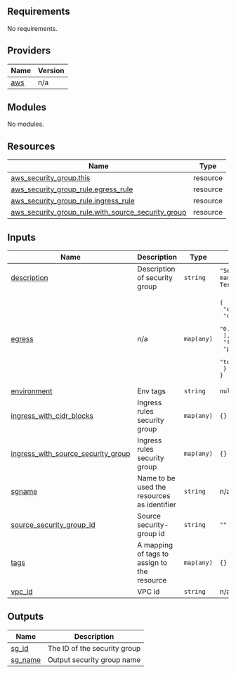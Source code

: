 ## Requirements

No requirements.

## Providers

| Name | Version |
|------|---------|
| <a name="provider_aws"></a> [aws](#provider\_aws) | n/a |

## Modules

No modules.

## Resources

| Name | Type |
|------|------|
| [aws_security_group.this](https://registry.terraform.io/providers/hashicorp/aws/latest/docs/resources/security_group) | resource |
| [aws_security_group_rule.egress_rule](https://registry.terraform.io/providers/hashicorp/aws/latest/docs/resources/security_group_rule) | resource |
| [aws_security_group_rule.ingress_rule](https://registry.terraform.io/providers/hashicorp/aws/latest/docs/resources/security_group_rule) | resource |
| [aws_security_group_rule.with_source_security_group](https://registry.terraform.io/providers/hashicorp/aws/latest/docs/resources/security_group_rule) | resource |

## Inputs

| Name | Description | Type | Default | Required |
|------|-------------|------|---------|:--------:|
| <a name="input_description"></a> [description](#input\_description) | Description of security group | `string` | `"Security Group managed by Terraform"` | no |
| <a name="input_egress"></a> [egress](#input\_egress) | n/a | `map(any)` | <pre>{<br>  "engress_rule": {<br>    "cidr_blocks": [<br>      "0.0.0.0/0"<br>    ],<br>    "from_port": "0",<br>    "protocol": "-1",<br>    "to_port": "0"<br>  }<br>}</pre> | no |
| <a name="input_environment"></a> [environment](#input\_environment) | Env tags | `string` | `null` | no |
| <a name="input_ingress_with_cidr_blocks"></a> [ingress\_with\_cidr\_blocks](#input\_ingress\_with\_cidr\_blocks) | Ingress rules security group | `map(any)` | `{}` | no |
| <a name="input_ingress_with_source_security_group"></a> [ingress\_with\_source\_security\_group](#input\_ingress\_with\_source\_security\_group) | Ingress rules security group | `map(any)` | `{}` | no |
| <a name="input_sgname"></a> [sgname](#input\_sgname) | Name to be used the resources as identifier | `string` | n/a | yes |
| <a name="input_source_security_group_id"></a> [source\_security\_group\_id](#input\_source\_security\_group\_id) | Source security-group id | `string` | `""` | no |
| <a name="input_tags"></a> [tags](#input\_tags) | A mapping of tags to assign to the resource | `map(any)` | `{}` | no |
| <a name="input_vpc_id"></a> [vpc\_id](#input\_vpc\_id) | VPC id | `string` | n/a | yes |

## Outputs

| Name | Description |
|------|-------------|
| <a name="output_sg_id"></a> [sg\_id](#output\_sg\_id) | The ID of the security group |
| <a name="output_sg_name"></a> [sg\_name](#output\_sg\_name) | Output security group name |
